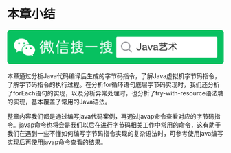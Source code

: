 # 本章小结

![Java艺术](../qrcode/javaskill_qrcode_01.png)

本章通过分析Java代码编译后生成的字节码指令，了解Java虚拟机字节码指令，了解字节码指令的执行过程。在分析for循环语句底层字节码实现时，我们还分析了forEach语句的实现，以及分析异常处理时，也分析了try-with-resource语法糖的实现，基本覆盖了常用的Java语法。

整章内容我们都是通过编写java代码案例，再通过javap命令查看对应的字节码指令。javap命令也将会是我们以后在进行字节码相关工作中常用的命令，这有助于我们在遇到一些不懂如何编写字节码指令实现的复杂语法时，可参考使用java编写实现后再使用javap命令查看的结果。

